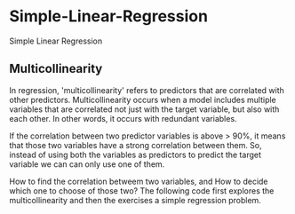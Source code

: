 # Simple-Linear-Regression
Simple Linear Regression


## Multicollinearity
In regression, 'multicollinearity' refers to predictors that are correlated with other predictors. Multicollinearity occurs when a model includes multiple variables that are correlated not just with the target variable, but also with each other. In other words, it occurs with redundant variables.

If the correlation between two predictor variables is above > 90%, it means that those two variables have a strong correlation between them. So, instead of using both the variables as predictors to predict the target variable we can can only use one of them.

How to find the correlation betweem two variables, and How to decide which one to choose of those two?
The following code first explores the multicollinearity and then the exercises a simple regression problem.
